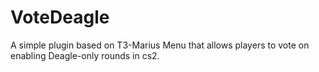 # VoteDeagle
A simple plugin based on T3-Marius Menu that allows players to vote on enabling Deagle-only rounds in cs2.
